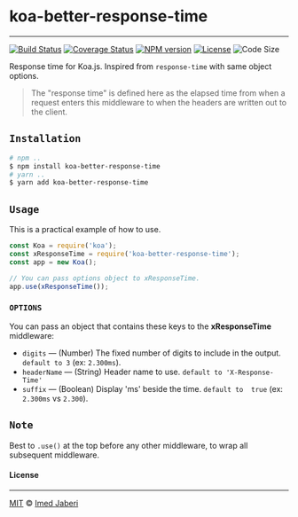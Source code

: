 # koa-better-response-time
---

[![Build Status][travis-img]][travis-url]
[![Coverage Status][coverage-img]][coverage-url]
[![NPM version][npm-badge]][npm-url]
[![License][license-badge]][license-url]
![Code Size][code-size-badge]

<!-- ***************** -->

[travis-img]: https://travis-ci.org/3imed-jaberi/koa-better-response-time.svg?branch=master
[travis-url]: https://travis-ci.org/3imed-jaberi/koa-better-response-time
[coverage-img]: https://coveralls.io/repos/github/3imed-jaberi/koa-better-response-time/badge.svg?branch=master
[coverage-url]: https://coveralls.io/github/3imed-jaberi/koa-better-response-time?branch=master
[npm-badge]: https://img.shields.io/npm/v/koa-better-response-time.svg?style=flat
[npm-url]: https://www.npmjs.com/package/koa-better-response-time
[license-badge]: https://img.shields.io/badge/license-MIT-green.svg?style=flat-square
[license-url]: https://github.com/3imed-jaberi/koa-better-response-time/blob/master/LICENSE
[code-size-badge]: https://img.shields.io/github/languages/code-size/3imed-jaberi/koa-better-response-time

<!-- ***************** -->

Response time for Koa.js. Inspired from `response-time` with same object options.

> The "response time" is defined here as the elapsed time from when a request 
> enters this middleware to when the headers are written out to the client.


## `Installation`

```bash
# npm ..
$ npm install koa-better-response-time
# yarn ..
$ yarn add koa-better-response-time
```


## `Usage`

This is a practical example of how to use.

```javascript
const Koa = require('koa');
const xResponseTime = require('koa-better-response-time');
const app = new Koa();

// You can pass options object to xResponseTime.
app.use(xResponseTime());
```

### `OPTIONS`

You can pass an object that contains these keys to the **xResponseTime** middleware:

  - `digits` &mdash; (Number) The fixed number of digits to include in the output. `default to 3` (ex: `2.300ms`).
  - `headerName` &mdash; (String) Header name to use. `default to 'X-Response-Time'`
  - `suffix` &mdash; (Boolean) Display 'ms' beside the time. `default to  true` (ex: `2.300ms` vs `2.300`).


## `Note`

Best to `.use()` at the top before any other middleware, to wrap all subsequent middleware.


#### License
---

[MIT](LICENSE) &copy;	[Imed Jaberi](https://github.com/3imed-jaberi)
